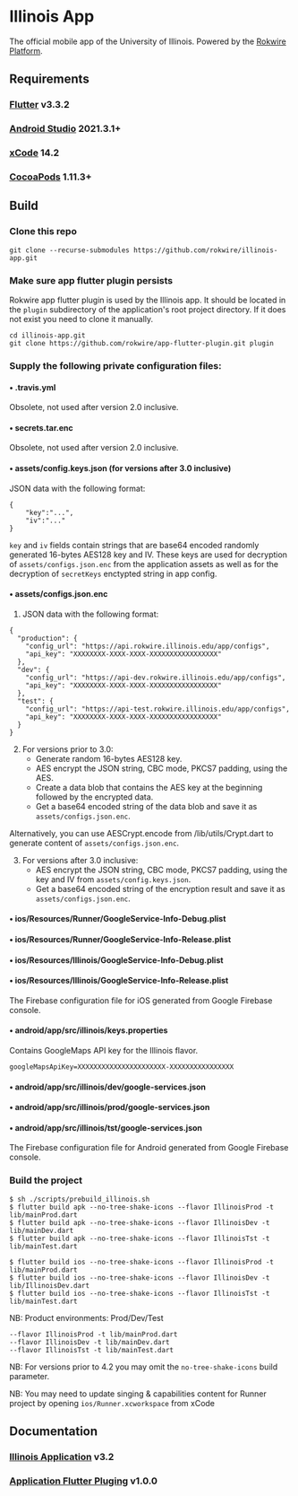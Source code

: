# Illinois App
The official mobile app of the University of Illinois. Powered by the [Rokwire Platform](https://rokwire.org/).

## Requirements

### [Flutter](https://flutter.dev/docs/get-started/install) v3.3.2

### [Android Studio](https://developer.android.com/studio) 2021.3.1+

### [xCode](https://apps.apple.com/us/app/xcode/id497799835) 14.2

### [CocoaPods](https://guides.cocoapods.org/using/getting-started.html) 1.11.3+


## Build

### Clone this repo
```
git clone --recurse-submodules https://github.com/rokwire/illinois-app.git
```

### Make sure app flutter plugin persists
Rokwire app flutter plugin is used by the Illinois app. It should be located in the `plugin` subdirectory of the application's root project directory. If it does not exist you need to clone it manually.
```
cd illinois-app.git
git clone https://github.com/rokwire/app-flutter-plugin.git plugin
```

### Supply the following private configuration files:

#### • .travis.yml
Obsolete, not used after version 2.0 inclusive.

#### • secrets.tar.enc
Obsolete, not used after version 2.0 inclusive.

#### • assets/config.keys.json (for versions after 3.0 inclusive)
JSON data with the following format:
```
{
	"key":"...",
	"iv":"..."
}
```
`key` and `iv` fields contain strings that are base64 encoded randomly generated 16-bytes AES128 key and IV. These keys are used for decryption of `assets/configs.json.enc` from the application assets as well as for the decryption of `secretKeys` enctypted string in app config.

#### • assets/configs.json.enc
1. JSON data with the following format:
```
{
  "production": {
    "config_url": "https://api.rokwire.illinois.edu/app/configs",
    "api_key": "XXXXXXXX-XXXX-XXXX-XXXXXXXXXXXXXXXXX"
  },
  "dev": {
    "config_url": "https://api-dev.rokwire.illinois.edu/app/configs",
    "api_key": "XXXXXXXX-XXXX-XXXX-XXXXXXXXXXXXXXXXX"
  },
  "test": {
    "config_url": "https://api-test.rokwire.illinois.edu/app/configs",
    "api_key": "XXXXXXXX-XXXX-XXXX-XXXXXXXXXXXXXXXXX"
  }
}
```
2. For versions prior to 3.0:
   - Generate random 16-bytes AES128 key.
   - AES encrypt the JSON string, CBC mode, PKCS7 padding, using the AES.
   - Create a data blob that contains the AES key at the beginning followed by the encrypted data.
   - Get a base64 encoded string of the data blob and save it as `assets/configs.json.enc`.

Alternatively, you can use AESCrypt.encode from /lib/utils/Crypt.dart to generate content of `assets/configs.json.enc`.

3. For versions after 3.0 inclusive:
   - AES encrypt the JSON string, CBC mode, PKCS7 padding, using the key and IV from `assets/config.keys.json`.
   - Get a base64 encoded string of the encryption result and save it as `assets/configs.json.enc`.

#### • ios/Resources/Runner/GoogleService-Info-Debug.plist
#### • ios/Resources/Runner/GoogleService-Info-Release.plist
#### • ios/Resources/Illinois/GoogleService-Info-Debug.plist
#### • ios/Resources/Illinois/GoogleService-Info-Release.plist

The Firebase configuration file for iOS generated from Google Firebase console.

#### • android/app/src/illinois/keys.properties
Contains GoogleMaps API key for the Illinois flavor.
```
googleMapsApiKey=XXXXXXXXXXXXXXXXXXXXXX-XXXXXXXXXXXXXXXX
```

#### • android/app/src/illinois/dev/google-services.json
#### • android/app/src/illinois/prod/google-services.json
#### • android/app/src/illinois/tst/google-services.json
The Firebase configuration file for Android generated from Google Firebase console.

### Build the project

```
$ sh ./scripts/prebuild_illinois.sh
$ flutter build apk --no-tree-shake-icons --flavor IllinoisProd -t lib/mainProd.dart
$ flutter build apk --no-tree-shake-icons --flavor IllinoisDev -t lib/mainDev.dart
$ flutter build apk --no-tree-shake-icons --flavor IllinoisTst -t lib/mainTest.dart

$ flutter build ios --no-tree-shake-icons --flavor IllinoisProd -t lib/mainProd.dart
$ flutter build ios --no-tree-shake-icons --flavor IllinoisDev -t lib/IllinoisDev.dart
$ flutter build ios --no-tree-shake-icons --flavor IllinoisTst -t lib/mainTest.dart
```
NB: Product environments: Prod/Dev/Test
```
--flavor IllinoisProd -t lib/mainProd.dart
--flavor IllinoisDev -t lib/mainDev.dart
--flavor IllinoisTst -t lib/mainTest.dart
```

NB: For versions prior to 4.2 you may omit the `no-tree-shake-icons` build parameter.

NB: You may need to update singing & capabilities content for Runner project by opening `ios/Runner.xcworkspace` from xCode

## Documentation

### [Illinois Application](https://github.com/rokwire/illinois-app/wiki) v3.2

### [Application Flutter Pluging](https://github.com/rokwire/app-flutter-plugin/wiki) v1.0.0
